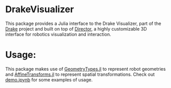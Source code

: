 # DrakeVisualizer

This package provides a Julia interface to the Drake Visualizer, part of the [Drake](drake.mit.edu) project and built on top of [Director](https://github.com/RobotLocomotion/director), a highly customizable 3D interface for robotics visualization and interaction.

# Usage:

This package makes use of [GeometryTypes.jl](https://github.com/JuliaGeometry/GeometryTypes.jl) to represent robot geometries and [AffineTransforms.jl](https://github.com/timholy/AffineTransforms.jl) to represent spatial transformations. Check out [demo.ipynb](https://github.com/rdeits/DrakeVisualizer.jl/blob/master/demo.ipynb) for some examples of usage.
